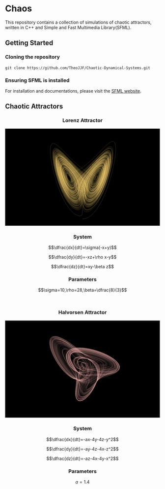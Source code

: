 # Chaos
This repository contains a collection of simulations of chaotic attractors, written in C++ and Simple and Fast Multimedia Library(SFML).

## Getting Started
### Cloning the repository
```
git clone https://github.com/TheoJJF/Chaotic-Dynamical-Systems.git
```

### Ensuring SFML is installed
For installation and documentations, please visit the [SFML website](https://www.sfml-dev.org/).

## Chaotic Attractors
<center> <h3>Lorenz Attractor</h3> </center>
<p align="center">
    <img src="assets/lorenz.png">
</p>

<center> <h3>System</h3> </center>

$$\dfrac{dx}{dt}=\sigma(-x+y)$$

$$\dfrac{dy}{dt}=-xz+\rho x-y$$

$$\dfrac{dz}{dt}=xy-\beta z$$


<center> <h3>Parameters</h3> </center>

$$\sigma=10,\rho=28,\beta=\dfrac{8}{3}$$

<br>
<center> <h3>Halvorsen Attractor</h3> </center>

<p align="center">
    <img src="assets/halvorsen.png">
</p>

<center> <h3>System</h3> </center>

$$\dfrac{dx}{dt}=-ax-4y-4z-y^2$$

$$\dfrac{dy}{dt}=-ay-4z-4x-z^2$$

$$\dfrac{dz}{dt}=-az-4x-4y-x^2$$


<center> <h3>Parameters</h3> </center>

$$a=1.4$$

